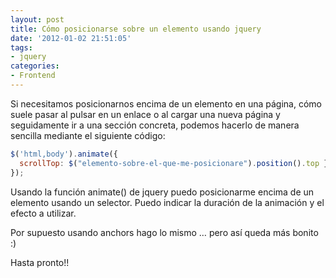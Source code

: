 ```yaml
---
layout: post
title: Cómo posicionarse sobre un elemento usando jquery
date: '2012-01-02 21:51:05'
tags:
- jquery
categories:
- Frontend
---
```



Si necesitamos posicionarnos encima de un elemento en una página, cómo suele pasar al pulsar en un enlace o al cargar una nueva página y seguidamente ir a una sección concreta, podemos hacerlo de manera sencilla mediante el siguiente código:

```javascript
$('html,body').animate({
  scrollTop: $("elemento-sobre-el-que-me-posicionare").position().top }, { duration: 'slow', easing: 'swing'
});
```

Usando la función animate() de jquery puedo posicionarme encima de un elemento usando un selector. Puedo indicar la duración de la animación y el efecto a utilizar.

Por supuesto usando anchors hago lo mismo … pero así queda más bonito :)

Hasta pronto!!


